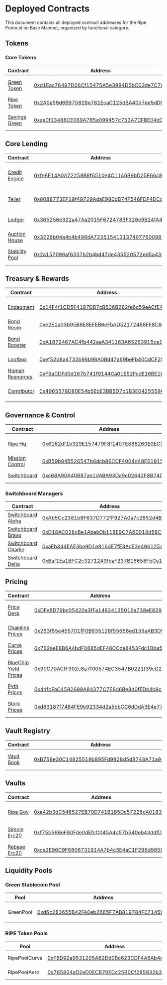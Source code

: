# Deployed Contracts

This document contains all deployed contract addresses for the Ripe Protocol on Base Mainnet, organized by functional category.

## Tokens

### Core Tokens

| Contract                                | Address                                                                                                               | Description                 |
| --------------------------------------- | --------------------------------------------------------------------------------------------------------------------- | --------------------------- |
| [Green Token](tokens/GreenToken.md)     | [0xd1Eac76497D06Cf15475A5e3984D5bC03de7C707](https://basescan.org/address/0xd1Eac76497D06Cf15475A5e3984D5bC03de7C707) | USD-pegged stablecoin       |
| [Ripe Token](tokens/RipeToken.md)       | [0x2A0a59d6B975828e781EcaC125dBA40d7ee5dDC0](https://basescan.org/address/0x2A0a59d6B975828e781EcaC125dBA40d7ee5dDC0) | Governance token            |
| [Savings Green](tokens/SavingsGreen.md) | [0xaa0f13488CE069A7B5a099457c753A7CFBE04d36](https://basescan.org/address/0xaa0f13488CE069A7B5a099457c753A7CFBE04d36) | Interest-bearing stablecoin |

## Core Lending

| Contract                                        | Address                                                                                                               | Description                  |
| ----------------------------------------------- | --------------------------------------------------------------------------------------------------------------------- | ---------------------------- |
| [Credit Engine](core-lending/CreditEngine.md)   | [0xfe8E14A0A72258B9f6510e4C1146B9bD25F66c8d](https://basescan.org/address/0xfe8E14A0A72258B9f6510e4C1146B9bD25F66c8d) | Lending and borrowing engine |
| [Teller](core-lending/Teller.md)                | [0x8088773EF19f49729AdaE980dB74F546FDF4DCdD](https://basescan.org/address/0x8088773EF19f49729AdaE980dB74F546FDF4DCdD) | User interaction gateway     |
| [Ledger](core-lending/Ledger.md)                | [0x365256e322a47Aa2015F6724783F326e9B24fA47](https://basescan.org/address/0x365256e322a47Aa2015F6724783F326e9B24fA47) | Protocol data storage        |
| [Auction House](core-lending/AuctionHouse.md)   | [0x3228b04a4b4b498dA7235154131374077600989F](https://basescan.org/address/0x3228b04a4b4b498dA7235154131374077600989F) | Liquidation auctions         |
| [Stability Pool](core-lending/StabilityPool.md) | [0x2a157096af6337b2b4bd47de435520572ed5a439](https://basescan.org/address/0x2a157096af6337b2b4bd47de435520572ed5a439) | Liquidation backstop vault   |

## Treasury & Rewards

| Contract                                              | Address                                                                                                               | Description                  |
| ----------------------------------------------------- | --------------------------------------------------------------------------------------------------------------------- | ---------------------------- |
| [Endaoment](treasury-rewards/Endaoment.md)            | [0x14F4f1CD5F4197DB7cB536B282fe6c59eACfE40d](https://basescan.org/address/0x14F4f1CD5F4197DB7cB536B282fe6c59eACfE40d) | Treasury yield strategies    |
| [Bond Room](treasury-rewards/BondRoom.md)             | [0xe2E1a03b95B8E8EFEB6eFbAD52172488FF8C84A6](https://basescan.org/address/0xe2E1a03b95B8E8EFEB6eFbAD52172488FF8C84A6) | RIPE bond sales              |
| [Bond Booster](treasury-rewards/BondBooster.md)       | [0xA1872467AC4fb442aeA341163A65263915ce178a](https://basescan.org/address/0xA1872467AC4fb442aeA341163A65263915ce178a) | Bond purchase incentives     |
| [Lootbox](treasury-rewards/Lootbox.md)                | [0xef52d8a4732b96b98A0Bd47a69beFb40CdCF2515](https://basescan.org/address/0xef52d8a4732b96b98A0Bd47a69beFb40CdCF2515) | Rewards distribution         |
| [Human Resources](treasury-rewards/HumanResources.md) | [0xF9aCDFd0d167b741f9144Ca01E52FcdE16BE108b](https://basescan.org/address/0xF9aCDFd0d167b741f9144Ca01E52FcdE16BE108b) | Contributor management       |
| [Contributor](treasury-rewards/Contributor.md)        | [0x4965578D80E54b5EbE3BB5D7b1B3E0425559C1D1](https://basescan.org/address/0x4965578D80E54b5EbE3BB5D7b1B3E0425559C1D1) | Contributor vesting template |

## Governance & Control

| Contract                                                | Address                                                                                                               | Description             |
| ------------------------------------------------------- | --------------------------------------------------------------------------------------------------------------------- | ----------------------- |
| [Ripe Hq](governance-control/RipeHq.md)                 | [0x6162df1b329E157479F8f1407E888260E0EC3d2b](https://basescan.org/address/0x6162df1b329E157479F8f1407E888260E0EC3d2b) | Central governance hub  |
| [Mission Control](governance-control/MissionControl.md) | [0xB59b84B526547b6dcb86CCF4004d48E619156CF3](https://basescan.org/address/0xB59b84B526547b6dcb86CCF4004d48E619156CF3) | Protocol configuration  |
| [Switchboard](governance-control/Switchboard.md)        | [0xc68A90A40B87ae1dABA93Da9c02642F8B74030F9](https://basescan.org/address/0xc68A90A40B87ae1dABA93Da9c02642F8B74030F9) | Configuration authority |

### Switchboard Managers

| Contract                                                                      | Address                                                                                                               | Description      |
| ----------------------------------------------------------------------------- | --------------------------------------------------------------------------------------------------------------------- | ---------------- |
| [Switchboard Alpha](governance-control/configuration/SwitchboardAlpha.md)     | [0xAb5Cc2381b8F637D772fF927A0a7c2852d4B819b](https://basescan.org/address/0xAb5Cc2381b8F637D772fF927A0a7c2852d4B819b) | Config manager A |
| [Switchboard Bravo](governance-control/configuration/SwitchboardBravo.md)     | [0xD18AC028cBe1AbebDb118E9C7A60018d58C846e7](https://basescan.org/address/0xD18AC028cBe1AbebDb118E9C7A60018d58C846e7) | Config manager B |
| [Switchboard Charlie](governance-control/configuration/SwitchboardCharlie.md) | [0xaEb344EAE3be9D1e8164E7fE3AcE3e496125403b](https://basescan.org/address/0xaEb344EAE3be9D1e8164E7fE3AcE3e496125403b) | Config manager C |
| [Switchboard Delta](governance-control/configuration/SwitchboardDelta.md)     | [0xBaf1Ea1BFC2c3271249fbaF237B16658FbCe1103](https://basescan.org/address/0xBaf1Ea1BFC2c3271249fbaF237B16658FbCe1103) | Config manager D |

## Pricing

| Contract                                                | Address                                                                                                               | Description                  |
| ------------------------------------------------------- | --------------------------------------------------------------------------------------------------------------------- | ---------------------------- |
| [Price Desk](pricing/PriceDesk.md)                      | [0xDFe8D79bc05420a3fFa14824135016a738eE8299](https://basescan.org/address/0xDFe8D79bc05420a3fFa14824135016a738eE8299) | Price aggregation hub        |
| [Chainlink Prices](pricing/ChainlinkPrices.md)          | [0x253f55e455701fF0B835128f55668ed159aAB3D9](https://basescan.org/address/0x253f55e455701fF0B835128f55668ed159aAB3D9) | Chainlink oracle integration |
| [Curve Prices](pricing/CurvePrices.md)                  | [0x7B2aeE8B6A4bdF0885dEF48CCda8453Fdc1Bba5d](https://basescan.org/address/0x7B2aeE8B6A4bdF0885dEF48CCda8453Fdc1Bba5d) | Curve pool pricing           |
| [BlueChip Yield Prices](pricing/BlueChipYieldPrices.md) | [0x90C70ACfF302c8a7f00574EC3547B0221f39cD28](https://basescan.org/address/0x90C70ACfF302c8a7f00574EC3547B0221f39cD28) | Yield-bearing asset pricing  |
| [Pyth Prices](pricing/PythPrices.md)                    | [0x4dfbFaC4592699A84377C7E8d6Be8d0fEDb4b9c0](https://basescan.org/address/0x4dfbFaC4592699A84377C7E8d6Be8d0fEDb4b9c0) | Pyth oracle integration      |
| [Stork Prices](pricing/StorkPrices.md)                  | [0xd83187f7484FE9b92334d2a5bbCC6dDdA3E4e774](https://basescan.org/address/0xd83187f7484FE9b92334d2a5bbCC6dDdA3E4e774) | Stork oracle integration     |

## Vault Registry

| Contract                              | Address                                                                                                               | Description              |
| ------------------------------------- | --------------------------------------------------------------------------------------------------------------------- | ------------------------ |
| [Vault Book](registries/VaultBook.md) | [0xB758e30C14825519b895Fd9928d5d8748A71a944](https://basescan.org/address/0xB758e30C14825519b895Fd9928d5d8748A71a944) | Vault registry & rewards |

## Vaults

| Contract                              | Address                                                                                                               | Description               |
| ------------------------------------- | --------------------------------------------------------------------------------------------------------------------- | ------------------------- |
| [Ripe Gov](vaults/RipeGov.md)         | [0xe42b3dC546527EB70D741B185Dc57226cA01839D](https://basescan.org/address/0xe42b3dC546527EB70D741B185Dc57226cA01839D) | Governance staking vault  |
| [Simple Erc20](vaults/SimpleErc20.md) | [0xf75b566eF80Fde0dEfcC045A4d57b540eb43ddfD](https://basescan.org/address/0xf75b566eF80Fde0dEfcC045A4d57b540eb43ddfD) | Standard collateral vault |
| [Rebase Erc20](vaults/RebaseErc20.md) | [0xce2E96C9F6806731914A7b4c3E4aC1F296d98597](https://basescan.org/address/0xce2E96C9F6806731914A7b4c3E4aC1F296d98597) | Rebasing token vault      |

## Liquidity Pools

### Green Stablecoin Pool

| Pool      | Address                                                                                                               | Platform | Description                |
| --------- | --------------------------------------------------------------------------------------------------------------------- | -------- | -------------------------- |
| GreenPool | [0xd6c283655B42FA0eb2685F7AB819784F071459dc](https://basescan.org/address/0xd6c283655B42FA0eb2685F7AB819784F071459dc) | Curve    | GREEN/USDC stablecoin pool |

### RIPE Token Pools

| Pool          | Address                                                                                                               | Platform  | Description    |
| ------------- | --------------------------------------------------------------------------------------------------------------------- | --------- | -------------- |
| RipePoolCurve | [0xF8D92a9531205AB2Dd0Bc623CDF4A6Ab4c3a2526](https://basescan.org/address/0xF8D92a9531205AB2Dd0Bc623CDF4A6Ab4c3a2526) | Curve     | RIPE/ETH pool  |
| RipePoolAero  | [0x765824aD2eD0ECB70ECc25B0Cf285832b335d6A9](https://basescan.org/address/0x765824aD2eD0ECB70ECc25B0Cf285832b335d6A9) | Aerodrome | RIPE/WETH pool |
